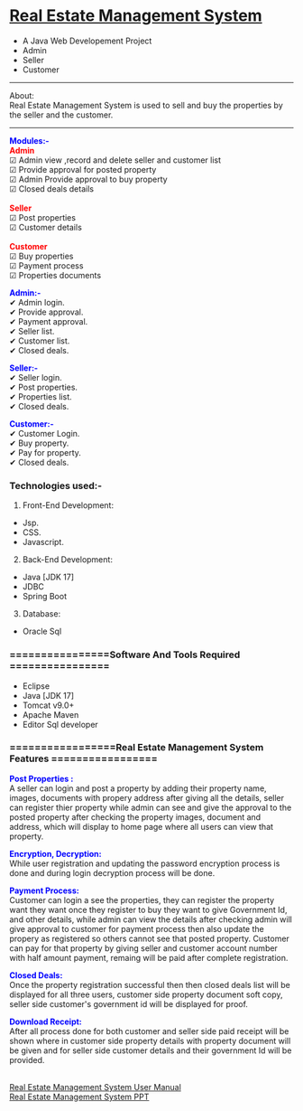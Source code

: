 # <a href="" target="_blank">Real Estate Management System</a> 
- A Java Web Developement Project
- Admin
- Seller
- Customer 

<hr>
<bold>About:</bold><br>
  Real Estate Management System is used to sell and buy the properties by the seller and the customer.
<hr>

<span style="color:blue">**Modules:-**</span><br>
<span style="color:red">**Admin**</span><br>
<span>&#9745;</span> Admin view ,record and delete seller and customer list<br>
<span>&#9745;</span> Provide approval for posted property<br>
<span>&#9745;</span> Admin Provide approval to buy property<br>
<span>&#9745;</span> Closed deals details<br>
<br>
<span style="color:red">**Seller**</span><br>
<span>&#9745;</span> Post properties<br>
<span>&#9745;</span> Customer details<br>
<br>
<span style="color:red">**Customer**</span><br>
<span>&#9745;</span> Buy properties<br>
<span>&#9745;</span> Payment process<br>
<span>&#9745;</span> Properties documents<br>

<span style="color:blue">**Admin:-**</span><br>
<span>&#10004;</span> Admin login.<br>
<span>&#10004;</span> Provide approval.<br>
<span>&#10004;</span> Payment approval.<br>
<span>&#10004;</span> Seller list.<br>
<span>&#10004;</span> Customer list.<br>
<span>&#10004;</span> Closed deals.<br>

<span style="color:blue">**Seller:-**</span><br>
<span>&#10004;</span> Seller login.<br>
<span>&#10004;</span> Post properties.<br>
<span>&#10004;</span> Properties list.<br>
<span>&#10004;</span> Closed deals. <br>


<span style="color:blue">**Customer:-**</span><br>
<span>&#10004;</span> Customer Login.<br>
<span>&#10004;</span> Buy property.<br>
<span>&#10004;</span> Pay for property.<br>
<span>&#10004;</span> Closed deals.<br>


### Technologies used:-
1. Front-End Development:
- Jsp.
- CSS.
- Javascript.

2. Back-End Development:
- Java [JDK 17]
- JDBC
- Spring Boot

3. Database:
- Oracle Sql

### ================Software And Tools Required ================
- Eclipse
- Java [JDK 17]
- Tomcat v9.0+
- Apache Maven
- Editor Sql developer


### =================Real Estate Management System Features  =================
<span style="color:blue">**Post Properties :**</span><br>
       A seller can login and post a property by adding their property name, images, documents with propery address after giving all the details, seller can register thier property while
       admin can see and give the approval to the posted property after checking the property images, document and address, which will display to home page where all users can view that property.

<span style="color:blue">**Encryption, Decryption:**</span><br>
     While user registration and updating the password encryption process is done and during login decryption process will be done.
       
<span style="color:blue">**Payment Process:**</span><br>
      Customer can login a see the properties, they can register the property want they want once they register to buy they want to give Government Id, and other details, while admin can view
      the details after checking admin will give approval to customer for payment process then also update the propery as registered so others cannot see that posted property. Customer can pay
      for that property by giving seller and customer account number with half amount payment, remaing will be paid after complete registration.
      
<span style="color:blue">**Closed Deals:**</span><br>
     Once the property registration successful then then closed deals list will be displayed for all three users, customer side property document soft copy, seller side customer's government id will be displayed for proof.
     
<span style="color:blue">**Download Receipt:**</span><br>
     After all process done for both customer and seller side paid receipt will be shown where in customer side property details with property document will be given and for seller side customer details and their government Id will be provided.

<br><a href=""> Real Estate Management System  User Manual</a><br>
<a href=""> Real Estate Management System  PPT</a>
